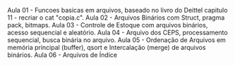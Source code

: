 Aula 01 - Funcoes basicas em arquivos, baseado no livro do Deittel capitulo 11 - recriar o cat "copia.c".
Aula 02 - Arquivos Binários com Struct, pragma pack, bitmaps.
Aula 03 - Controle de Estoque com arquivos binários, acesso sequencial e aleatório.
Aula 04 - Arquivo dos CEPS, processamento sequencial, busca binária no arquivo.
Aula 05 - Ordenação de Arquivos em memória principal (buffer), qsort e Intercalação (merge) de arquivos binários.
Aula 06 - Arquivos de Índice
